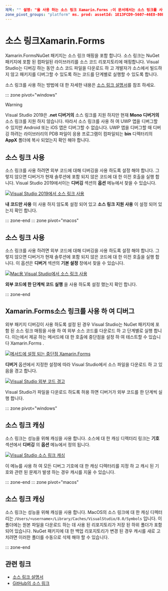 ```yaml
---
제목: "" 설명: "을 사용 하는 소스 링크 Xamarin.Forms :이 문서에서는 소스 링크를 사용 하 여로 디버그 하는 방법을 설명 Xamarin.Forms 합니다."
zone_pivot_groups: "platform" ms. prod: assetId: 1E13FCD9-5607-46E8-80E4-87A58B389BEB: xamarin-forms author: profexorgeek, author: jusjohns: 09/26/2019: no loc: [ Xamarin.Forms , Xamarin.Essentials ]
---
```


# <a name="source-link-with-xamarinforms"></a>소스 링크Xamarin.Forms

Xamarin.FormsNuGet 패키지는 소스 링크 매핑을 포함 합니다. 소스 링크는 NuGet 패키지에 포함 된 컴파일된 라이브러리를 소스 코드 리포지토리에 매핑합니다. Visual Studio는 디버깅 하는 동안 소스 코드 파일을 다운로드 하 고 개발자가 소스에서 빌드하지 않고 패키지를 디버그할 수 있도록 하는 코드를 단계별로 실행할 수 있도록 합니다.

소스 링크를 사용 하는 방법에 대 한 자세한 내용은 [소스 링크 설명서](/dotnet/standard/library-guidance/sourcelink)를 참조 하세요.

::: zone pivot="windows"

> [!WARNING]
> Visual Studio 2019은 **.net 디버거의** 소스 링크를 지원 하지만 현재 **Mono 디버거의**소스 링크를 지원 하지 않습니다. 따라서 소스 링크를 사용 하 여 UWP 앱을 디버그할 수 있지만 Android 또는 iOS 앱은 디버그할 수 없습니다. UWP 앱을 디버그할 때 디버깅 하려는 라이브러리의 PDB 파일이 응용 프로그램이 컴파일되는 **bin** 디렉터리의 **AppX** 폴더에 복사 되었는지 확인 해야 합니다.

## <a name="enable-source-link"></a>소스 링크 사용

소스 링크를 사용 하려면 외부 코드에 대해 디버깅을 사용 하도록 설정 해야 합니다. 그렇지 않으면 디버거가 현재 솔루션에 포함 되지 않은 코드에 대 한 이전 호출을 실행 합니다. Visual Studio 2019에서이는 **디버깅** 섹션의 **옵션** 메뉴에서 찾을 수 있습니다.

[![Visual Studio 2019에서 소스 링크 사용](sourcelink-images/sourcelink-enable-pc-cropped.png)](sourcelink-images/sourcelink-enable-pc.png#lightbox)

**내 코드만 사용** 이 사용 하지 않도록 설정 되어 있고 **소스 링크 지원 사용** 이 설정 되어 있는지 확인 합니다.

::: zone-end
::: zone pivot="macos"

## <a name="enable-source-link"></a>소스 링크 사용

소스 링크를 사용 하려면 외부 코드에 대해 디버깅을 사용 하도록 설정 해야 합니다. 그렇지 않으면 디버거가 현재 솔루션에 포함 되지 않은 코드에 대 한 이전 호출을 실행 합니다. 이 옵션은 **디버거** 섹션의 **기본 설정** 창에서 찾을 수 있습니다.

[![Mac용 Visual Studio에서 소스 링크 사용](sourcelink-images/sourcelink-enable-mac-cropped.png)](sourcelink-images/sourcelink-enable-mac.png#lightbox)

**외부 코드에 한 단계씩 코드 실행** 을 사용 하도록 설정 했는지 확인 합니다.

::: zone-end

## <a name="debug-xamarinforms-using-source-link"></a>Xamarin.Forms소스 링크를 사용 하 여 디버그

외부 패키지 디버깅이 사용 하도록 설정 된 경우 Visual Studio는 NuGet 패키지에 포함 된 소스 링크 매핑을 사용 하 여 외부 소스 코드를 다운로드 하 고 단계별로 실행 합니다. 이는에서 제공 하는 메서드에 대 한 호출에 중단점을 설정 하 여 테스트할 수 있습니다 Xamarin.Forms .

[![메서드에 설정 되는 중단점 Xamarin.Forms](sourcelink-images/breakpoint-cropped.png)](sourcelink-images/external-code-available.png#lightbox)

**디버거** 옵션에서 지정한 설정에 따라 Visual Studio에서 소스 파일을 다운로드 하 고 있음을 경고 합니다.

[![Visual Studio 외부 코드 경고](sourcelink-images/external-code-cropped.png)](sourcelink-images/external-code-available.png#lightbox)

Visual Studio가 파일을 다운로드 하도록 허용 하면 디버거가 외부 코드를 한 단계씩 실행 합니다.

::: zone pivot="windows"

## <a name="source-link-caching"></a>소스 링크 캐싱

소스 링크는 성능을 위해 캐싱을 사용 합니다. 소스에 대 한 캐싱 디렉터리 링크는 **기호** 섹션에서 **디버깅** 의 **옵션** 메뉴에서 정의 됩니다.

[![Visual Studio 소스 링크 캐싱](sourcelink-images/sourcelink-caching-pc-cropped.png)](sourcelink-images/sourcelink-caching-pc.png#lightbox)

이 메뉴를 사용 하 여 모든 디버그 기호에 대 한 캐싱 디렉터리를 지정 하 고 캐시 된 기호와 관련 된 문제가 발생 하는 경우 캐시를 지울 수 있습니다.

::: zone-end
::: zone pivot="macos"

## <a name="source-link-caching"></a>소스 링크 캐싱

소스 링크는 성능을 위해 캐싱을 사용 합니다. MacOS의 소스 링크에 대 한 캐싱 디렉터리는 `/Users/<username>/Library/Caches/VisualStudio/8.0/Symbols` 입니다. 이 폴더에는 원본 파일을 다운로드 하는 데 사용 된 리포지토리가 저장 된 하위 폴더가 포함 되어 있습니다. NuGet 패키지에 대 한 백업 리포지토리가 변경 된 경우 캐시를 새로 고치려면 이러한 폴더를 수동으로 삭제 해야 할 수 있습니다.

::: zone-end

## <a name="related-links"></a>관련 링크

- [소스 링크 설명서](/dotnet/standard/library-guidance/sourcelink)
- [GitHub의 소스 링크](https://github.com/dotnet/sourcelink)

